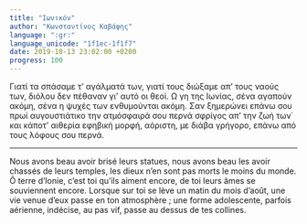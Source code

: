 ```yaml
---
title: "Ιωνικόν"
author: "Κωνσταντίνος Καβάφης"
language: ":gr:"
language_unicode: "1f1ec-1f1f7"
date: 2019-10-13 23:02:00 +0200
progress: 100
---
```

Γιατί τα σπάσαμε τ’ αγάλματά των,
γιατί τους διώξαμε απ’ τους ναούς των,
διόλου δεν πέθαναν γι’ αυτό οι θεοί.
Ω γη της Ιωνίας, σένα αγαπούν ακόμη,
σένα η ψυχές των ενθυμούνται ακόμη.
Σαν ξημερώνει επάνω σου πρωί αυγουστιάτικο
την ατμόσφαιρά σου περνά σφρίγος απ’ την ζωή των˙
και κάποτ’ αιθερία εφηβική μορφή,
αόριστη, με διάβα γρήγορο,
επάνω από τους λόφους σου περνά.

---

Nous avons beau avoir brisé leurs statues,
nous avons beau les avoir chassés de leurs temples,
les dieux n’en sont pas morts le moins du monde. 
Ô terre d’Ionie, c’est toi qu’ils aiment encore,
de toi leurs âmes se souviennent encore. 
Lorsque sur toi se lève un matin du mois d’août,
une vie venue d’eux passe en ton atmosphère ;
une forme adolescente, parfois
aérienne, indécise, au pas vif,
passe au dessus de tes collines.
